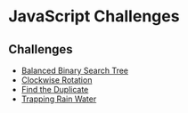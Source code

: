 # JavaScript Challenges

## Challenges
- [Balanced Binary Search Tree](challenges/balanced-bst)
- [Clockwise Rotation](challenges/clockwise-rotation)
- [Find the Duplicate](challenges/find-the-duplicate)
- [Trapping Rain Water](challenges/trapping-rain-water)